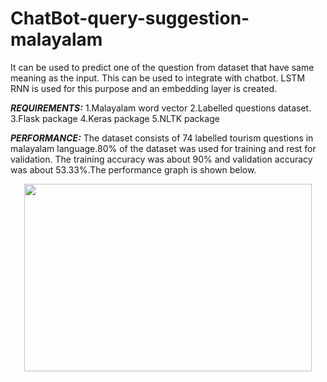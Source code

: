 # ChatBot-query-suggestion-malayalam
It can be  used to predict one of the  question from dataset that have same meaning as the input.
This can be used to integrate with chatbot.
LSTM RNN is used for this purpose and an embedding layer is created.

***REQUIREMENTS:***
1.Malayalam word vector
2.Labelled questions dataset.
3.Flask package
4.Keras package
5.NLTK package

***PERFORMANCE:***
The dataset consists of 74 labelled  tourism questions in malayalam language.80% of the dataset was used for training and rest for validation. The training accuracy was about 90% and validation accuracy was about 53.33%.The performance graph is shown below.
<p align="center">
  <img width="460" height="300" src="https://github.com/abinshoby/ChatBot-query-suggestion-malayalam/blob/master/malayalam%20chatbot/epoch21trial13.png">
</p>

